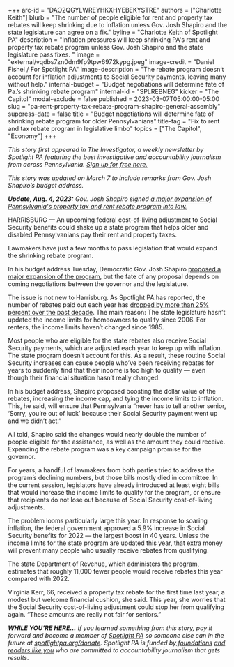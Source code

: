 +++
arc-id = "DAO2QGYLWREYHKXHYEBEKYSTRE"
authors = ["Charlotte Keith"]
blurb = "The number of people eligible for rent and property tax rebates will keep shrinking due to inflation unless Gov. Josh Shapiro and the state legislature can agree on a fix."
byline = "Charlotte Keith of Spotlight PA"
description = "Inflation pressures will keep shrinking PA's rent and property tax rebate program unless Gov. Josh Shapiro and the state legislature pass fixes. "
image = "external/vqdbs7zn0dm9fp9tpw6972kypg.jpeg"
image-credit = "Daniel Fishel / For Spotlight PA"
image-description = "The rebate program doesn’t account for inflation adjustments to Social Security payments, leaving many without help."
internal-budget = "Budget negotiations will determine fate of Pa.’s shrinking rebate program"
internal-id = "SPLREBNEG"
kicker = "The Capitol"
modal-exclude = false
published = 2023-03-07T05:00:00-05:00
slug = "pa-rent-property-tax-rebate-program-shapiro-general-assembly"
suppress-date = false
title = "Budget negotiations will determine fate of shrinking rebate program for older Pennsylvanians"
title-tag = "Fix to rent and tax rebate program in legislative limbo"
topics = ["The Capitol", "Economy"]
+++

<i>This story first appeared in The Investigator, a weekly newsletter by Spotlight PA featuring the best investigative and accountability journalism from across Pennsylvania. </i><a href="https://www.spotlightpa.org/newsletters"><i>Sign up for free here.</i></a>

<i>This story was updated on March 7 to include remarks from Gov. Josh Shapiro’s budget address.</i>

<i><strong>Update, Aug. 4, 2023:</strong> Gov. Josh Shapiro signed </i> <a href="https://www.spotlightpa.org/news/2023/08/pennsylvania-property-tax-rebate-fix/"> <i> a major expansion of Pennsylvania's property tax and rent rebate program into law.</i></a>

HARRISBURG — An upcoming federal cost-of-living adjustment to Social Security benefits could shake up a state program that helps older and disabled Pennsylvanians pay their rent and property taxes.

Lawmakers have just a few months to pass legislation that would expand the shrinking rebate program.

In his budget address Tuesday, Democratic Gov. Josh Shapiro <a href="https://www.spotlightpa.org/news/2023/03/governor-shapiro-budget-education-spending-conservative/">proposed a major expansion of the program</a>, but the fate of any proposal depends on coming negotiations between the governor and the legislature.

<script src="https://www.spotlightpa.org/embed.js" async></script><div data-spl-embed-version="1" data-spl-src="https://www.spotlightpa.org/embeds/newsletter/"></div>


The issue is not new to Harrisburg. As Spotlight PA has reported, the number of rebates paid out each year has <a href="https://www.spotlightpa.org/news/2022/09/pennsylvania-property-tax-rebate-decline/" target="_blank">dropped by more than 25% percent over the past decade</a>. The main reason: The state legislature hasn’t updated the income limits for homeowners to qualify since 2006. For renters, the income limits haven’t changed since 1985.

Most people who are eligible for the state rebates also receive Social Security payments, which are adjusted each year to keep up with inflation. The state program doesn’t account for this. As a result, these routine Social Security increases can cause people who’ve been receiving rebates for years to suddenly find that their income is too high to qualify — even though their financial situation hasn’t really changed.

In his budget address, Shapiro proposed boosting the dollar value of the rebates, increasing the income cap, and tying the income limits to inflation. This, he said, will ensure that Pennsylvania “never has to tell another senior, ‘Sorry, you’re out of luck’ because their Social Security payment went up and we didn’t act.”

All told, Shapiro said the changes would nearly double the number of people eligible for the assistance, as well as the amount they could receive. Expanding the rebate program was a key campaign promise for the governor.

For years, a handful of lawmakers from both parties tried to address the program’s declining numbers, but those bills mostly died in committee. In the current session, legislators have already introduced at least eight bills that would increase the income limits to qualify for the program, or ensure that recipients do not lose out because of Social Security cost-of-living adjustments.

The problem looms particularly large this year. In response to soaring inflation, the federal government approved a 5.9% increase in Social Security benefits for 2022 — the largest boost in 40 years. Unless the income limits for the state program are updated this year, that extra money will prevent many people who usually receive rebates from qualifying.

<script src="https://www.spotlightpa.org/embed.js" async></script><div data-spl-embed-version="1" data-spl-src="https://www.spotlightpa.org/embeds/donate/"></div>


The state Department of Revenue, which administers the program, estimates that roughly 11,000 fewer people would receive rebates this year compared with 2022.

Virginia Kerr, 66, received a property tax rebate for the first time last year, a modest but welcome financial cushion, she said. This year, she worries that the Social Security cost-of-living adjustment could stop her from qualifying again. “These amounts are really not fair for seniors.”

<i><b>WHILE YOU’RE HERE...</b></i><i> If you learned something from this story, pay it forward and become a member of </i><a href="https://www.spotlightpa.org/"><i>Spotlight PA</i></a><i> so someone else can in the future at </i><a href="http://spotlightpa.org/donate"><i>spotlightpa.org/donate</i></a><i>. Spotlight PA is funded by</i><a href="https://www.spotlightpa.org/support"><i> foundations</i></a><i> </i><a href="https://www.spotlightpa.org/support"><i>and readers like you</i></a><i> who are committed to accountability journalism that gets results.</i>
